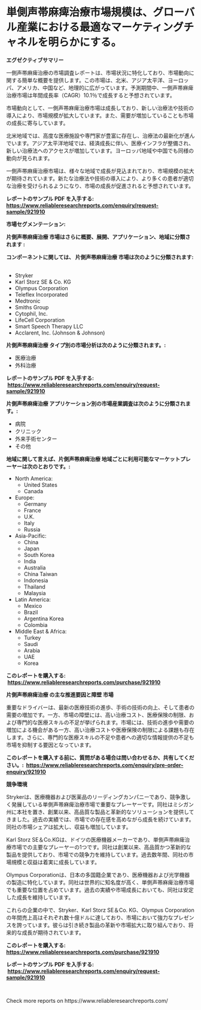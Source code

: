 <p><h1>単側声帯麻痺治療市場規模は、グローバル産業における最適なマーケティングチャネルを明らかにする。</h1></p><p><strong>エグゼクティブサマリー</strong></p>
<p><p>一側声帯麻痺治療の市場調査レポートは、市場状況に特化しており、市場動向に関する簡単な概要を提供します。この市場は、北米、アジア太平洋、ヨーロッパ、アメリカ、中国など、地理的に広がっています。予測期間中、一側声帯麻痺治療市場は年間成長率（CAGR）10.1％で成長すると予想されています。</p><p>市場動向として、一側声帯麻痺治療市場は成長しており、新しい治療法や技術の導入により、市場規模が拡大しています。また、需要が増加していることも市場の成長に寄与しています。</p><p>北米地域では、高度な医療施設や専門家が豊富に存在し、治療法の最新化が進んでいます。アジア太平洋地域では、経済成長に伴い、医療インフラが整備され、新しい治療法へのアクセスが増加しています。ヨーロッパ地域や中国でも同様の動向が見られます。</p><p>一側声帯麻痺治療市場は、様々な地域で成長が見込まれており、市場規模の拡大が期待されています。新たな治療法や技術の導入により、より多くの患者が適切な治療を受けられるようになり、市場の成長が促進されると予想されています。</p></p>
<p><strong>レポートのサンプル PDF を入手する: <a href="https://www.reliableresearchreports.com/enquiry/request-sample/921910">https://www.reliableresearchreports.com/enquiry/request-sample/921910</a></strong></p>
<p><strong>市場セグメンテーション:</strong></p>
<p><strong> 片側声帯麻痺治療 市場はさらに概要、展開、アプリケーション、地域に分類されます :</strong></p>
<p><strong>コンポーネントに関しては、 片側声帯麻痺治療 市場は次のように分類されます: &nbsp;</strong></p>
<p><ul><li>Stryker</li><li>Karl Storz SE & Co. KG</li><li>Olympus Corporation</li><li>Teleflex Incorporated</li><li>Medtronic</li><li>Smiths Group</li><li>Cytophil, Inc.</li><li>LifeCell Corporation</li><li>Smart Speech Therapy LLC</li><li>Acclarent, Inc. (Johnson & Johnson)</li></ul></p>
<p><strong> 片側声帯麻痺治療 タイプ別の市場分析は次のように分類されます。:</strong></p>
<p><ul><li>医療治療</li><li>外科治療</li></ul></p>
<p><strong>レポートのサンプル PDF を入手する: &nbsp;<a href="https://www.reliableresearchreports.com/enquiry/request-sample/921910">https://www.reliableresearchreports.com/enquiry/request-sample/921910</a></strong></p>
<p><strong> 片側声帯麻痺治療 アプリケーション別の市場産業調査は次のように分類されます。:</strong></p>
<p><ul><li>病院</li><li>クリニック</li><li>外来手術センター</li><li>その他</li></ul></p>
<p><strong>地域に関して言えば、片側声帯麻痺治療 地域ごとに利用可能なマーケットプレーヤーは次のとおりです。:</strong></p>
<p><ul>
    <li>
        North America:
        <ul>
            <li>United States</li>
            <li>Canada</li>
        </ul>
    </li>
    <li>
        Europe:
        <ul>
            <li>Germany</li>
            <li>France</li>
            <li>U.K.</li>
            <li>Italy</li>
            <li>Russia</li>
        </ul>
    </li>
    <li>
        Asia-Pacific:
        <ul>
            <li>China</li>
            <li>Japan</li>
            <li>South Korea</li>
            <li>India</li>
            <li>Australia</li>
            <li>China Taiwan</li>
            <li>Indonesia</li>
            <li>Thailand</li>
            <li>Malaysia</li>
        </ul>
    </li>
    <li>
        Latin America:
        <ul>
            <li>Mexico</li>
            <li>Brazil</li>
            <li>Argentina Korea</li>
            <li>Colombia</li>
        </ul>
    </li>
    <li>
        Middle East & Africa:
        <ul>
            <li>Turkey</li>
            <li>Saudi</li>
            <li>Arabia</li>
            <li>UAE</li>
            <li>Korea</li>
        </ul>
    </li>
    </ul></p>
<p><strong>このレポートを購入する: &nbsp;<a href="https://www.reliableresearchreports.com/purchase/921910">https://www.reliableresearchreports.com/purchase/921910</a></strong></p>
<p><strong>片側声帯麻痺治療 の主な推進要因と障壁 市場</strong></p>
<p><p>重要なドライバーは、最新の医療技術の進歩、手術の技術の向上、そして患者の需要の増加です。一方、市場の障壁には、高い治療コスト、医療保険の制限、および専門的な医療スキルの不足が挙げられます。市場には、技術の進歩や需要の増加による機会がある一方、高い治療コストや医療保険の制限による課題も存在します。さらに、専門的な医療スキルの不足や患者への適切な情報提供の不足も市場を抑制する要因となっています。</p></p>
<p><strong>このレポートを購入する前に、質問がある場合は問い合わせるか、共有してください。:&nbsp; <a href="https://www.reliableresearchreports.com/enquiry/pre-order-enquiry/921910">https://www.reliableresearchreports.com/enquiry/pre-order-enquiry/921910</a></strong></p>
<p><strong>競争環境</strong></p>
<p><p>Strykerは、医療機器および医薬品のリーディングカンパニーであり、競争激しく発展している単側声帯麻痺治療市場で重要なプレーヤーです。同社はミシガン州に本社を置き、創業以来、高品質な製品と革新的なソリューションを提供してきました。過去の実績では、市場での存在感を高めながら成長を続けています。同社の市場シェアは拡大し、収益も増加しています。</p><p>Karl Storz SE＆Co.KGは、ドイツの医療機器メーカーであり、単側声帯麻痺治療市場での主要なプレーヤーの1つです。同社は創業以来、高品質かつ革新的な製品を提供しており、市場での競争力を維持しています。過去数年間、同社の市場規模と収益は着実に成長しています。</p><p>Olympus Corporationは、日本の多国籍企業であり、医療機器および光学機器の製造に特化しています。同社は世界的に知名度が高く、単側声帯麻痺治療市場でも重要な位置を占めています。過去の実績や市場成長においても、同社は安定した成長を維持しています。</p><p>これらの企業の中で、Stryker、Karl Storz SE＆Co. KG、Olympus Corporationの年間売上高はそれぞれ数十億ドルに達しており、市場において強力なプレゼンスを誇っています。彼らは引き続き製品の革新や市場拡大に取り組んでおり、将来的な成長が期待されています。</p></p>
<p><strong>このレポートを購入する: &nbsp; <a href="https://www.reliableresearchreports.com/purchase/921910">https://www.reliableresearchreports.com/purchase/921910</a></strong></p>
<p><strong>レポートのサンプル PDF を入手する: &nbsp;<a href="https://www.reliableresearchreports.com/enquiry/request-sample/921910">https://www.reliableresearchreports.com/enquiry/request-sample/921910</a></strong><strong></strong></p>
<p>&nbsp;</p>
<p>Check more reports on https://www.reliableresearchreports.com/</p>